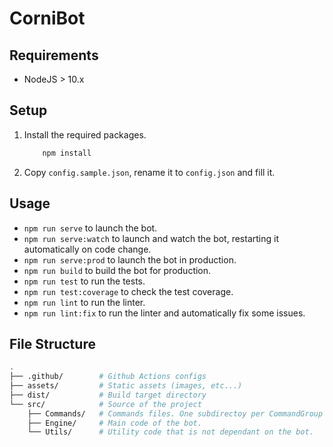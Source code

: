 # CorniBot

## Requirements

* NodeJS > 10.x

## Setup

1) Install the required packages.

    ```bash
        npm install
    ```

2) Copy `config.sample.json`, rename it to `config.json` and fill it.

## Usage

* `npm run serve` to launch the bot.
* `npm run serve:watch` to launch and watch the bot, restarting it automatically on code change.
* `npm run serve:prod` to launch the bot in production.
* `npm run build` to build the bot for production.
* `npm run test` to run the tests.
* `npm run test:coverage` to check the test coverage.
* `npm run lint` to run the linter.
* `npm run lint:fix` to run the linter and automatically fix some issues.

## File Structure

```bash
.
├── .github/        # Github Actions configs
├── assets/         # Static assets (images, etc...)
├── dist/           # Build target directory
└── src/            # Source of the project
    ├── Commands/   # Commands files. One subdirectoy per CommandGroup (User, Moderation, Fun, etc...) and one file per Command.
    ├── Engine/     # Main code of the bot.
    └── Utils/      # Utility code that is not dependant on the bot.
```
